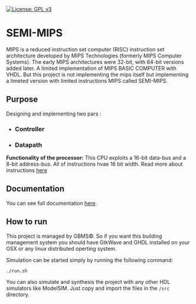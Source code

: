 
[![License: GPL v3](https://img.shields.io/badge/License-GPL%20v3-blue.svg)](http://www.gnu.org/licenses/gpl-3.0)

# SEMI-MIPS

MIPS is a reduced instruction set computer (RISC) instruction set architecture developed by MIPS Technologies (formerly MIPS Computer Systems). The early MIPS architectures were 32-bit, with 64-bit versions added later.
A limited implementation of MIPS BASIC COMPUTER with VHDL. But this project is not implementing the mips itself but implementing a limeted version with limited instructions MIPS called SEMI-MIPS.

## Purpose

Designing and implementing two pars :

* ### Controller
* ### Datapath

**Functionality of the processor:** This CPU exploits a 16-bit data-bus and a 8-bit
address-bus. All of instructions hvae 16 bit width. Read more about instructions [here](/docs/Instruction.md)

## Documentation

You can see full documentation [here](/docs).

## How to run

This project is managed by GBMS&copy;. So if you want this building management system you should have GtkWave and GHDL installed on your OSX or any linux distributed operting system.

Simulation can be started simply by running the following command:

`./run.sh`

You can also simulate and synthesis the project with any other HDL simulators like ModelSIM. Just copy and import the files in the `/src` directory.